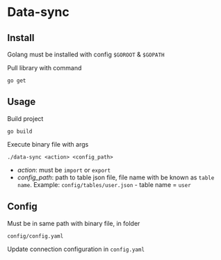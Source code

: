 Data-sync
===

Install
---
Golang must be installed with config `$GOROOT` & `$GOPATH`

Pull library with command

```
go get
```

Usage
---
Build project

```
go build
```

Execute binary file with args

```
./data-sync <action> <config_path>
```

- *action*: must be `import` or `export`
- *config_path*: path to table json file, file name with be known as `table name`. Example: `config/tables/user.json` - table name = `user`

Config
---
Must be in same path with binary file, in folder

```
config/config.yaml
```

Update connection configuration in `config.yaml`
